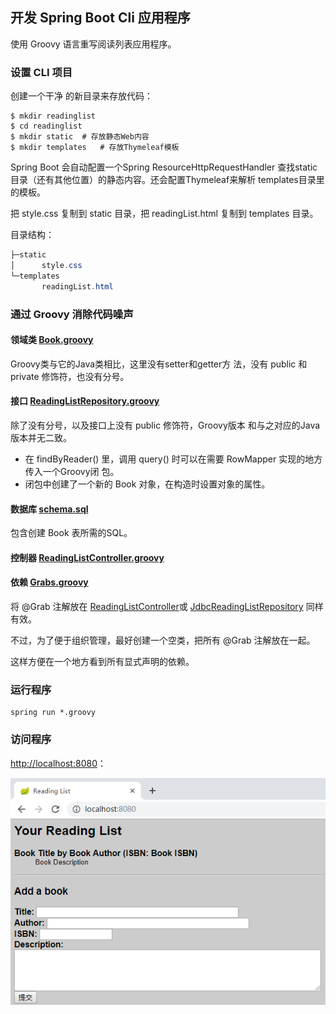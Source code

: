 ## 开发 Spring Boot Cli 应用程序

使用 Groovy 语言重写阅读列表应用程序。

### 设置 CLI 项目

创建一个干净
的新目录来存放代码：

```shell
$ mkdir readinglist
$ cd readinglist
$ mkdir static	# 存放静态Web内容
$ mkdir templates	# 存放Thymeleaf模板
```

Spring Boot 会自动配置一个Spring ResourceHttpRequestHandler 查找static目录（还有其他位置）的静态内容。还会配置Thymeleaf来解析
templates目录里的模板。

把 style.css 复制到 static 目录，把 readingList.html 复制到
templates 目录。

目录结构：

```powershell
├─static
│      style.css
└─templates
       readingList.html
```

### 通过 Groovy 消除代码噪声

####  领域类 [Book.groovy](readinglist/Book.groovy)

Groovy类与它的Java类相比，这里没有setter和getter方
法，没有 public 和 private 修饰符，也没有分号。

#### 接口 [ReadingListRepository.groovy](readinglist/ReadingListRepository.groovy)

除了没有分号，以及接口上没有 public 修饰符，Groovy版本
和与之对应的Java版本并无二致。

- 在 findByReader() 里，调用 query() 时可以在需要 RowMapper 实现的地方传入一个Groovy闭
  包。
- 闭包中创建了一个新的 Book 对象，在构造时设置对象的属性。

#### 数据库 [schema.sql](readinglist/schema.sql)

包含创建 Book 表所需的SQL。

#### 控制器 [ReadingListController.groovy](readinglist/ReadingListController.groovy)

#### 依赖 [Grabs.groovy](readinglist/Grabs.groovy)

将 @Grab 注解放在  [ReadingListController](readinglist/ReadingListController.groovy)或  [JdbcReadingListRepository](readinglist/JdbcReadingListRepository.groovy) 同样有效。

不过，为了便于组织管理，最好创建一个空类，把所有 @Grab 注解放在一起。

这样方便在一个地方看到所有显式声明的依赖。

### 运行程序

```
spring run *.groovy
```

### 访问程序

[http://localhost:8080](http://localhost:8080/)：

![1562045691729](assets/1562045691729.png)

